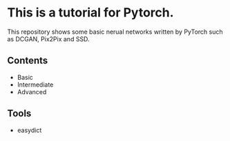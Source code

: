# This is a tutorial for Pytorch.
This repository shows some basic nerual networks written by PyTorch such as DCGAN, Pix2Pix and SSD.

## Contents
* Basic
* Intermediate
* Advanced

## Tools
* easydict